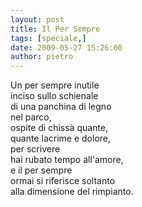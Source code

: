 ```yaml
---
layout: post
title: Il Per Sempre
tags: [speciale,]
date: 2009-05-27 15:26:00
author: pietro
---
```

Un per sempre inutile<br/>inciso sullo schienale<br/>di una panchina di legno<br/>nel parco,<br/>ospite di chissà quante,<br/>quante lacrime e dolore,<br/>per scrivere<br/>hai rubato tempo all'amore,<br/>e il per sempre<br/>ormai si riferisce soltanto<br/>alla dimensione del rimpianto.
